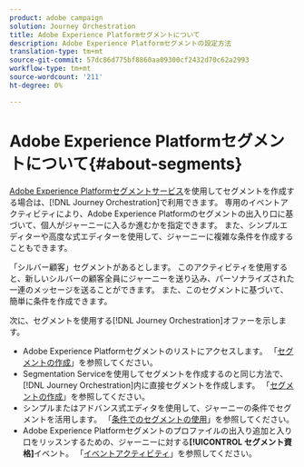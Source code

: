 ```yaml
---
product: adobe campaign
solution: Journey Orchestration
title: Adobe Experience Platformセグメントについて
description: Adobe Experience Platformセグメントの設定方法
translation-type: tm+mt
source-git-commit: 57dc86d775bf8860aa09300cf2432d70c62a2993
workflow-type: tm+mt
source-wordcount: '211'
ht-degree: 0%

---
```



# Adobe Experience Platformセグメントについて{#about-segments}

[Adobe Experience Platformセグメントサービス](https://docs.adobe.com/content/help/en/experience-platform/segmentation/home.html)を使用してセグメントを作成する場合は、[!DNL Journey Orchestration]で利用できます。 専用のイベントアクティビティにより、Adobe Experience Platformのセグメントの出入り口に基づいて、個人がジャーニーに入るか進むかを指定できます。 また、シンプルエディターや高度な式エディターを使用して、ジャーニーに複雑な条件を作成することもできます。

「シルバー顧客」セグメントがあるとします。 このアクティビティを使用すると、新しいシルバーの顧客全員にジャーニーを送り込み、パーソナライズされた一連のメッセージを送ることができます。 また、このセグメントに基づいて、簡単に条件を作成できます。

次に、セグメントを使用する[!DNL Journey Orchestration]オファーを示します。

* Adobe Experience Platformセグメントのリストにアクセスします。 「[セグメントの作成](../segment/creating-a-segment.md)」を参照してください。
* Segmentation Serviceを使用してセグメントを作成するのと同じ方法で、[!DNL Journey Orchestration]内に直接セグメントを作成します。 「[セグメントの作成](../segment/creating-a-segment.md)」を参照してください。
* シンプルまたはアドバンス式エディタを使用して、ジャーニーの条件でセグメントを活用します。 「[条件でのセグメントの使用](../segment/using-a-segment.md)」を参照してください。
* Adobe Experience Platformセグメントのプロファイルの出入り追加と入り口をリッスンするための、ジャーニーに対する&#x200B;**[!UICONTROL セグメント資格]**&#x200B;イベント。 「[イベントアクティビティ](../building-journeys/segment-qualification-events.md)」を参照してください。
